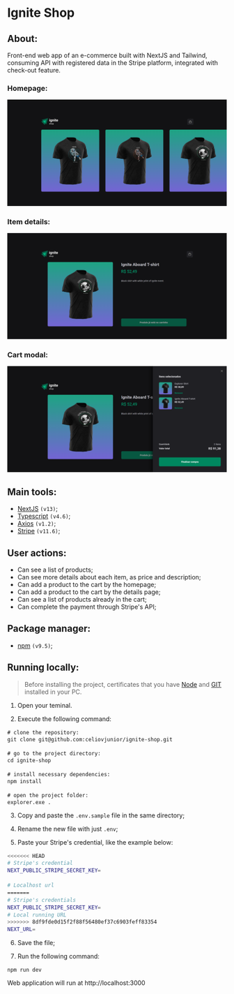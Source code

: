 <h1>Ignite Shop</h1>

## About:
Front-end web app of an e-commerce built with NextJS and Tailwind, consuming API with registered data in the Stripe platform, integrated with check-out feature.<br>

### Homepage:
![homepage](home-preview.png)

### Item details:
![item details](item-preview.png)

### Cart modal:
![cart modal page](cart-popover.png)

## Main tools:

- [NextJS](https://nextjs.org/) ```(v13)```;
- [Typescript](https://www.typescriptlang.org/docs/) ```(v4.6)```;
- [Axios](https://axios-http.com/) ```(v1.2)```;
- [Stripe](https://stripe.com/) ```(v11.6)```;

## User actions:
- Can see a list of products;
- Can see more details about each item, as price and description;
- Can add a product to the cart by the homepage;
- Can add a product to the cart by the details page;
- Can see a list of products already in the cart;
- Can complete the payment through Stripe's API;

## Package manager:
- [npm](https://www.npmjs.com/) ```(v9.5)```;

## Running locally:

> Before installing the project, certificates that you have [Node](https://nodejs.org/en) and [GIT](https://git-scm.com/) installed in your PC.

1. Open your teminal.

2. Execute the following command:

```shell
# clone the repository:
git clone git@github.com:celiovjunior/ignite-shop.git

# go to the project directory:
cd ignite-shop

# install necessary dependencies:
npm install

# open the project folder:
explorer.exe .
```

3. Copy and paste the ```.env.sample``` file in the same directory;

4. Rename the new file with just ```.env```;

5. Paste your Stripe's credential, like the example below:

```bash
<<<<<<< HEAD
# Stripe's credential
NEXT_PUBLIC_STRIPE_SECRET_KEY=

# Localhost url
=======
# Stripe's credentials
NEXT_PUBLIC_STRIPE_SECRET_KEY=
# Local running URL
>>>>>>> 8df9fde0d15f2f88f56480ef37c6903feff83354
NEXT_URL=
```

6. Save the file;

7. Run the following command:

```shell
npm run dev
```

Web application will run at http://localhost:3000
